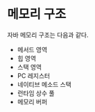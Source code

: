 # 메모리 구조

자바 메모리 구조는 다음과 같다.

-  메서드 영역
-  힙 영역
- 스택 영역
-  PC 레지스터
- 네이티브 메소드 스택
- 런타임 상수 풀 
- 메모리 버퍼